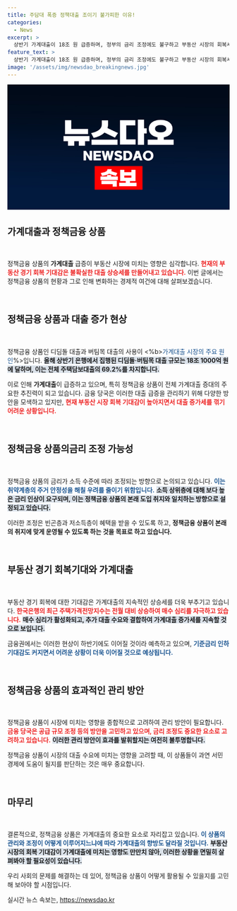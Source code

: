```yaml
---
title: 주담대 폭증 정책대출 조이기 불가피한 이유!
categories:
  - News
excerpt: >
  상반기 가계대출이 18조 원 급증하며, 정부의 금리 조정에도 불구하고 부동산 시장의 회복세가 대출 과열을 부추기고 있습니다. 정책금융 상품은 서민들의 대출 문턱을 낮추면서, 장기적인 대출 증가세를 꺾을 수 있을지 의문입니다.
feature_text: >
  상반기 가계대출이 18조 원 급증하며, 정부의 금리 조정에도 불구하고 부동산 시장의 회복세가 대출 과열을 부추기고 있습니다. 정책금융 상품은 서민들의 대출 문턱을 낮추면서, 장기적인 대출 증가세를 꺾을 수 있을지 의문입니다.
image: '/assets/img/newsdao_breakingnews.jpg'
---
```


<p><img src="/assets/img/newsdao_breakingnews.jpg" alt="bookingtag 속보" /></p>

<h2 data-ke-size="size26">가계대출과 정책금융 상품</h2>

<p data-ke-size="size16">&nbsp;</p>

<p>정책금융 상품의 <b>가계대출</b> 급증이 부동산 시장에 미치는 영향은 심각합니다. <b><span style="color: #ee2323;">현재의 부동산 경기 회복 기대감은 불확실한 대출 상승세를 만들어내고 있습니다.</span></b> 이번 글에서는 정책금융 상품의 현황과 그로 인해 변화하는 경제적 여건에 대해 살펴보겠습니다. </p>

<p data-ke-size="size16">&nbsp;</p>

<h2 data-ke-size="size26">정책금융 상품과 대출 증가 현상</h2>

<p data-ke-size="size16">&nbsp;</p>

<p>정책금융 상품인 디딤돌 대출과 버팀목 대출의 사용이 &lt;%b><span style="color: #1a5490;">가계대출 시장의 주요 원인</span>%&gt;입니다. <b><span style="background-color: #21538527;">올해 상반기 은행에서 집행된 디딤돌·버팀목 대출 규모는 18조 1000억 원에 달하며, 이는 전체 주택담보대출의 69.2%를 차지합니다.</span></b> </p>

<p>이로 인해 <b>가계대출</b>이 급증하고 있으며, 특히 정책금융 상품이 전체 가계대출 증대의 주요한 추진력이 되고 있습니다. 금융 당국은 이러한 대출 급증을 관리하기 위해 다양한 방안을 모색하고 있지만, <b><span style="color: #ee2323;">현재 부동산 시장 회복 기대감이 높아지면서 대출 증가세를 꺾기 어려운 상황입니다.</span></b> </p>

<p data-ke-size="size16">&nbsp;</p>

<h2 data-ke-size="size26">정책금융 상품의금리 조정 가능성</h2>

<p data-ke-size="size16">&nbsp;</p>

<p>정책금융 상품의 금리가 소득 수준에 따라 조정되는 방향으로 논의되고 있습니다. <b><span style="color: #1a5490;">이는 취약계층의 주거 안정성을 해칠 우려를 줄이기 위함입니다.</span></b> <b><span style="background-color: #21538527;">소득 상위층에 대해 보다 높은 금리 인상이 요구되며, 이는 정책금융 상품의 본래 도입 취지와 일치하는 방향으로 설정되고 있습니다.</span></b></p>

<p>이러한 조정은 빈곤층과 저소득층이 혜택을 받을 수 있도록 하고, <b>정책금융 상품이 본래의 취지에 맞게 운영될 수 있도록 하는 것을 목표로 하고 있습니다.</b></p>

<p data-ke-size="size16">&nbsp;</p>

<h2 data-ke-size="size26">부동산 경기 회복기대와 가계대출</h2>

<p data-ke-size="size16">&nbsp;</p>

<p>부동산 경기 회복에 대한 기대감은 가계대출의 지속적인 상승세를 더욱 부추기고 있습니다. <b><span style="color: #ee2323;">한국은행의 최근 주택가격전망지수는 전월 대비 상승하여 매수 심리를 자극하고 있습니다.</span></b> <b><span style="background-color: #21538527;">매수 심리가 활성화되고, 추가 대출 수요와 결합하여 가계대출 증가세를 지속할 것으로 보입니다.</span></b> </p>

<p>금융권에서는 이러한 현상이 하반기에도 이어질 것이라 예측하고 있으며, <b><span style="color: #1a5490;">기준금리 인하 기대감도 커지면서 어려운 상황이 더욱 이어질 것으로 예상됩니다.</span></b></p>

<p data-ke-size="size16">&nbsp;</p>

<h2 data-ke-size="size26">정책금융 상품의 효과적인 관리 방안</h2>

<p data-ke-size="size16">&nbsp;</p>

<p>정책금융 상품이 시장에 미치는 영향을 종합적으로 고려하여 관리 방안이 필요합니다. <b><span style="color: #ee2323;">금융 당국은 공급 규모 조정 등의 방안을 고민하고 있으며, 금리 조정도 중요한 요소로 고려하고 있습니다.</span></b> <b><span style="background-color: #21538527;">이러한 관리 방안이 효과를 발휘할지는 여전히 불투명합니다.</span></b></p>

<p>정책금융 상품이 시장의 대출 수요에 미치는 영향을 고려할 때, 이 상품들이 과연 서민 경제에 도움이 될지를 판단하는 것은 매우 중요합니다. </p>

<p data-ke-size="size16">&nbsp;</p>

<h2 data-ke-size="size26">마무리</h2>

<p data-ke-size="size16">&nbsp;</p>

<p>결론적으로, 정책금융 상품은 가계대출의 중요한 요소로 자리잡고 있습니다. <b><span style="color: #1a5490;">이 상품의 관리와 조정이 어떻게 이루어지느냐에 따라 가계대출의 향방도 달라질 것입니다.</span></b> <b><span style="background-color: #21538527;">부동산 시장의 회복 기대감이 가계대출에 미치는 영향도 만만치 않아, 이러한 상황을 면밀히 살펴봐야 할 필요성이 있습니다.</span></b></p>

<p>우리 사회의 문제를 해결하는 데 있어, 정책금융 상품이 어떻게 활용될 수 있을지를 고민해 보아야 할 시점입니다.</p>
실시간 뉴스 속보는, <a href="https://newsdao.kr" rel="dofollow">https://newsdao.kr</a>


